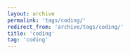 ```yaml
---
layout: archive
permalink: 'tags/coding/'
redirect_from: 'archive/tags/coding/'
title: 'coding'
tag: 'coding'
---
```

